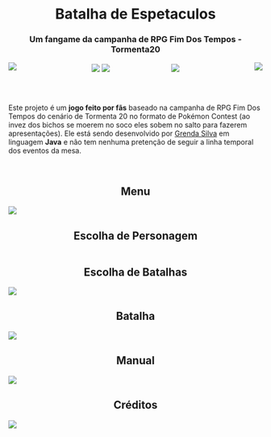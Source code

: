 <h1 align="center">Batalha de Espetaculos</h1>
<h3 align="center">Um fangame da campanha de RPG Fim Dos Tempos - Tormenta20</h3>

<div align="center">
  <img align="left" src="https://user-images.githubusercontent.com/80162033/149610114-c75d9b34-32d0-4ab2-9fae-349bfaa1d890.gif"> <img align="center" src="https://user-images.githubusercontent.com/80162033/149609969-3ae58c0c-0e88-4978-bfc6-7f0ca1188480.gif"> <img align="right" src="https://user-images.githubusercontent.com/80162033/149610291-d933dad2-e41e-4f25-ae70-7c3a92fd43d6.gif">
  
  <img align="center" src="https://user-images.githubusercontent.com/80162033/149610045-06982ef7-2428-4a50-8100-0bf94779e99b.gif"> 
  &nbsp; &nbsp; &nbsp; &nbsp; &nbsp; &nbsp; &nbsp; &nbsp; &nbsp; &nbsp; &nbsp; &nbsp; &nbsp; &nbsp; &nbsp; <img align="center" src="https://user-images.githubusercontent.com/80162033/149609492-7c58e94d-8ad0-422e-b459-d3d5f5388aed.gif">
</div>

</br></br>

Este projeto é um <b>jogo feito por fãs</b> baseado na campanha de RPG Fim Dos Tempos do cenário de Tormenta 20 no formato de Pokémon Contest (ao invez dos bichos se moerem no soco eles sobem no salto para fazerem apresentações). Ele está sendo desenvolvido por <a href="https://github.com/GrendaCarla">Grenda Silva</a> em linguagem <b>Java</b> e não tem nenhuma pretenção de seguir a linha temporal dos eventos da mesa.

</br>
<h2 align="center">Menu</h2>

<img src="https://user-images.githubusercontent.com/80162033/149597834-8c844d2b-a005-46a2-9e3c-91dbc01c2d2b.PNG">

</br>
<h2 align="center">Escolha de Personagem</h2>

<img src="">

</br>
<h2 align="center">Escolha de Batalhas</h2>

<img src="https://user-images.githubusercontent.com/80162033/149598370-8e5fc6c8-e4e7-4868-a61a-69352a7d6f1d.PNG">

</br>
<h2 align="center">Batalha</h2>

<img src="https://user-images.githubusercontent.com/80162033/149598505-94d866e2-c6dc-48fb-bb19-a6dd292103c8.PNG">

</br>
<h2 align="center">Manual</h2>

<img src="https://user-images.githubusercontent.com/80162033/149599004-948c9bc3-b772-4834-8573-ecb7059eae89.PNG">

</br>
<h2 align="center">Créditos</h2>

<img src="https://user-images.githubusercontent.com/80162033/149599266-4f45a579-d88a-4922-9529-5f4f7e6b6309.PNG">

<!-- [upload] -->
